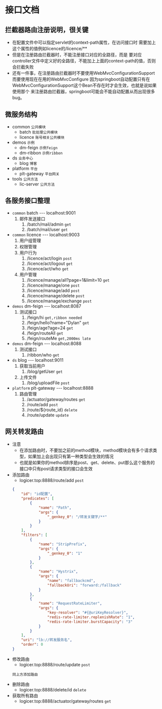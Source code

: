 # 接口文档
## 拦截器路由注册说明，很关键
* 在配置文件中可以指定servlet的context-path属性，在访问接口时
需要加上这个属性的值例如licence的/licence/**
* 但是在注册路由拦截器时，不能注册接口对应的全路径，而是
要对应controller文件中定义好的全路径，不能加上上面的context-path的值，否则会拦截失败
* 还有一件事，在注册路由拦截器时不要使用WebMvcConfigurationSupport而要使用现在在用的WebMvcConfigure
因为springboot自动配置只有在WebMvcConfigurationSupport这个Bean不存在时才会生效，也就是说如果使用那个
来注册路由拦截器，springboot可能会不能自动配置从而出现很多bug。
## 微服务结构
* common     `公共模块`
    * batch     `批处理公共模块`
    * licence   `账号相关公共模块`
* demos      `示例`
    * dm-feign      `示例feign`
    * dm-ribbon     `示例ribbon`
* ds     `业务中心`
    * blog  `博客`
* platform   `平台`
    * plt-gateway   `平台网关`
* tools  `公共方法`
    * lic-server    `公共方法`
## 各服务接口整理
* `common` batch    --- localhost:9001
    1. 邮件发送接口
        1. /batch/mail/admin   `get`
        2. /batch/mail/user    `get`
* `common` licence  --- localhost:9003
    1. 用户组管理
    2. 权限管理
    3. 用户行为
        1. /licence/act/login   `post`
        2. /licence/act/logout  `get`
        3. /licence/act/who     `get`
    4. 用户管理
        1. /licence/manage/all?page=1&limit=10  `get`
        2. /licence/manage/one      `post`
        3. /licence/manage/add      `post`
        4. /licence/manage/delete   `post`
        5. /licence/manage/exchange   `post`
* `demos` dm-feign  --- localhost:8087
    1. 测试接口
        1. /feign/hi    `get,ribbon needed`
        2. /feign/hello?name="Dylan" `get`
        3. /feign/age?age=24    `get`
        4. /feign/routeAll      `get`
        5. /feign/routeMe       `get,2000ms late`
* `demos` dm-feign --- localhost:8088
    1. 测试接口
        1. /ribbon/who  `get`
* `ds` blog --- localhost:9011
    1. 获取当前用户
        1. /blog/getUser    `get`
    2. 上传文件
        1. /blog/uploadFile `post`
* `platform` plt-gateway    --- localhost:8888
    1. 路由管理
        1. /actuator/gateway/routes `get`
        2. /route/add   `post`
        3. /route/${route_id}   `delete`
        4. /route/update    `update`
## 网关转发路由
* 注意
    * 在添加路由时，不要加之前的method模块，method模块会有多个请求类型，如果加上会出现只有第一种类型会生效的情况
    * 也就是如果你的method排序是post、get、delete、put那么这个服务的接口中只有post请求类型的接口会生效
* 添加路由
    * logicer.top:8888/route/add    `post`
    ```json
    {
        "id": "id配置",
        "predicates": [
            {
                "name": "Path",
                "args": {
                    "_genkey_0": "/转发关键字/**"
                }
            }
        ],
        "filters": [
            {
                "name": "StripPrefix",
                "args": {
                    "_genkey_0": "1"
                }
            },
            {
                "name": "Hystrix",
                "args": {
                    "name": "fallbackcmd",
                    "fallbackUri": "forward:/fallback"
                }
            },
            {
                "name": "RequestRateLimiter",
                "args": {
                    "key-resolver": "#{@uriKeyResolver}",
                    "redis-rate-limiter.replenishRate": "1",
                    "redis-rate-limiter.burstCapacity": "3"
                }
            }
        ],
        "uri": "lb://转发服务名",
        "order": 0
    }
    ```
* 修改路由
    * logicer.top:8888/route/update     `post`
    ```text
    同上方添加路由
    ```
* 删除路由
    * logicer.top:8888/delete/id       `delete`
* 获取所有路由
    * logicer.top:8888/actuator/gateway/routes  `get`